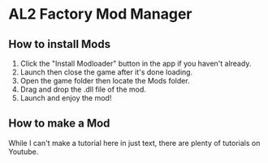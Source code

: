 # AL2 Factory Mod Manager
## How to install Mods
1. Click the "Install Modloader" button in the app if you haven't already.
2. Launch then close the game after it's done loading.
3. Open the game folder then locate the Mods folder.
4. Drag and drop the .dll file of the mod.
5. Launch and enjoy the mod!

## How to make a Mod
While I can't make a tutorial here in just text, there are plenty of tutorials on Youtube.